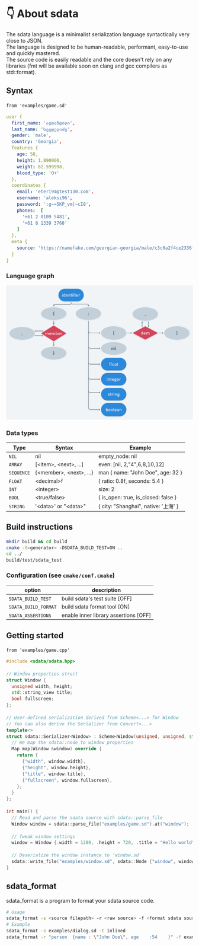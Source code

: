 # 👇 About sdata

The sdata language is a minimalist serialization language syntactically very close to JSON.  
The language is designed to be human-readable, performant, easy-to-use and quickly mastered.  
The source code is easily readable and the core doesn't rely on any libraries (fmt will be available soon on clang and gcc
compilers as std::format).

## Syntax

```from 'examples/game.sd'```

```yaml
user {
  first_name: 'ავთანდილი',
  last_name: 'ხვედელიძე',
  gender: 'male',
  country: 'Georgia',
  features {
    age: 58,
    height: 1.890000,
    weight: 82.599998,
    blood_type: 'O+'
  },
  coordinates {
    email: 'eteri94@test130.com',
    username: 'aleksi96',
    password: ':g~=5KP_vm|~cI8',
    phones:  [
      '+61 2 0109 5481',
      '+61 8 1339 3768'
    ]
  },
  meta {
    source: 'https://namefake.com/georgian-georgia/male/c3c0a2f4ce2336fa49ba13e24f978f79'
  }
}
```

### Language graph
![sdata graph](sdata_graph.png)

### Data types

| Type           | Syntax                       | Example                              |
|----------------|------------------------------|--------------------------------------|
| ```NIL```      | nil                          | empty_node: nil                      |
| ```ARRAY```    | \[\<item\>, \<next\>, ...\]  | even: \[nil, 2,"4",6,8,10,12\]       |
| ```SEQUENCE``` | {\<member\>, \<next\>, ...}  | man { name: "John Doe", age: 32 }    |
| ```FLOAT```    | \<decimal\>f                 | { ratio: 0.8f, seconds: 5.4 }        |
| ```INT```      | \<integer\>                  | size: 2                              |
| ```BOOL```     | \<true/false\>               | { is_open: true, is_closed: false }  |
| ```STRING```   | \'\<data\>\' or \"\<data\>\" | { city: "Shanghai", native: \'上海\' } |

## Build instructions

```bash
mkdir build && cd build
cmake -G<generator> -DSDATA_BUILD_TEST=ON ..
cd ../
build/test/sdata_test
```

### Configuration (see ```cmake/conf.cmake```)

| option                   | description                             |
|--------------------------|-----------------------------------------|
| ```SDATA_BUILD_TEST```   | build sdata's test suite \[OFF\]        |
| ```SDATA_BUILD_FORMAT``` | build sdata format tool \[ON\]          |
| ```SDATA_ASSERTIONS```   | enable inner library assertions \[OFF\] |

## Getting started

```from 'examples/game.cpp'```

```cpp
#include <sdata/sdata.hpp>

// Window properties struct
struct Window {
  unsigned width, height;
  std::string_view title;
  bool fullscreen;
};

// User-defined serialization derived from Scheme<...> for Window
// You can also derive the Serializer from Convert<...>
template<>
struct sdata::Serializer<Window> : Scheme<Window(unsigned, unsigned, std::string_view, bool)> {
  // We map the sdata::node to window properties
  Map map(Window &window) override {
    return {
      {"width", window.width},
      {"height", window.height},
      {"title", window.title},
      {"fullscreen", window.fullscreen},
    };
  }
};

int main() {
  // Read and parse the sdata source with sdata::parse_file
  Window window = sdata::parse_file("examples/game.sd").at("window");

  // Tweak window settings
  window = Window {.width = 1280, .height = 720, .title = "Hello world"};

  // Deserialize the window instance to 'window.sd'
  sdata::write_file("examples/window.sd", sdata::Node {"window", window});
}
```

## sdata_format

sdata_format is a program to format your sdata source code.

```bash
# Usage
sdata_format -s <source filepath> -r <raw source> -f <format sdata source> -t <format template [classic/inlined/minimal]>  
# Example
sdata_format -s examples/dialog.sd -t inlined
sdata_format -r "person  {name : \"John Doe\", age    :54    }" -f examples/format.sd
```